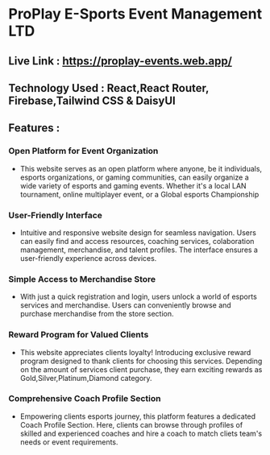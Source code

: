 # ProPlay E-Sports Event Management LTD
## Live Link : https://proplay-events.web.app/
## Technology Used : React,React Router, Firebase,Tailwind CSS & DaisyUI 

## Features :

### Open Platform for Event Organization 
- This website serves as an open platform where anyone, be it individuals, esports organizations, or gaming communities, can easily organize a wide variety of esports and gaming events. Whether it's a local LAN tournament, online multiplayer event, or a Global esports Championship

### User-Friendly Interface
- Intuitive and responsive website design for seamless navigation. Users can easily find and access resources, coaching services, colaboration management, merchandise, and talent profiles. The interface ensures a user-friendly experience across devices.

###  Simple Access to Merchandise Store 
- With just a quick registration and login, users unlock a world of esports services and merchandise. Users can conveniently browse and purchase merchandise from the store section.

### Reward Program for Valued Clients
- This website appreciates clients loyalty! Introducing  exclusive reward program designed to thank clients for choosing this services. Depending on the amount of services client purchase, they earn exciting rewards as Gold,Silver,Platinum,Diamond category.

### Comprehensive Coach Profile Section
-  Empowering clients esports journey, this platform features a dedicated Coach Profile Section. Here, clients can  browse through profiles of skilled and experienced coaches and hire a coach to match cliets team's needs or event requirements.

